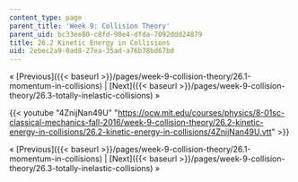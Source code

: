 ```yaml
---
content_type: page
parent_title: 'Week 9: Collision Theory'
parent_uid: bc33ee80-c8fd-90e4-dfda-7092ddd24879
title: 26.2 Kinetic Energy in Collisions
uid: 2ebec2a9-0ad8-27ea-35ad-a76b78bd67bd
---
```


« [Previous]({{< baseurl >}}/pages/week-9-collision-theory/26.1-momentum-in-collisions) | [Next]({{< baseurl >}}/pages/week-9-collision-theory/26.3-totally-inelastic-collisions) »

{{< youtube "4ZnijNan49U" "https://ocw.mit.edu/courses/physics/8-01sc-classical-mechanics-fall-2016/week-9-collision-theory/26.2-kinetic-energy-in-collisions/26.2-kinetic-energy-in-collisions/4ZnijNan49U.vtt" >}}

« [Previous]({{< baseurl >}}/pages/week-9-collision-theory/26.1-momentum-in-collisions) | [Next]({{< baseurl >}}/pages/week-9-collision-theory/26.3-totally-inelastic-collisions) »
